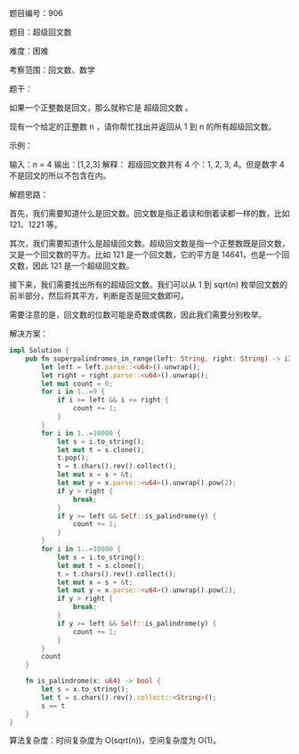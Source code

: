 题目编号：906

题目：超级回文数

难度：困难

考察范围：回文数、数学

题干：

如果一个正整数是回文，那么就称它是 超级回文数 。

现有一个给定的正整数 n ，请你帮忙找出并返回从 1 到 n 的所有超级回文数。

示例：

输入：n = 4
输出：[1,2,3]
解释：
超级回文数共有 4 个：1, 2, 3, 4。但是数字 4 不是回文的所以不包含在内。

解题思路：

首先，我们需要知道什么是回文数。回文数是指正着读和倒着读都一样的数，比如 121、1221 等。

其次，我们需要知道什么是超级回文数。超级回文数是指一个正整数既是回文数，又是一个回文数的平方。比如 121 是一个回文数，它的平方是 14641，也是一个回文数，因此 121 是一个超级回文数。

接下来，我们需要找出所有的超级回文数。我们可以从 1 到 sqrt(n) 枚举回文数的前半部分，然后将其平方，判断是否是回文数即可。

需要注意的是，回文数的位数可能是奇数或偶数，因此我们需要分别枚举。

解决方案：

```rust
impl Solution {
    pub fn superpalindromes_in_range(left: String, right: String) -> i32 {
        let left = left.parse::<u64>().unwrap();
        let right = right.parse::<u64>().unwrap();
        let mut count = 0;
        for i in 1..=9 {
            if i >= left && i <= right {
                count += 1;
            }
        }
        for i in 1..=10000 {
            let s = i.to_string();
            let mut t = s.clone();
            t.pop();
            t = t.chars().rev().collect();
            let mut x = s + &t;
            let mut y = x.parse::<u64>().unwrap().pow(2);
            if y > right {
                break;
            }
            if y >= left && Self::is_palindrome(y) {
                count += 1;
            }
        }
        for i in 1..=10000 {
            let s = i.to_string();
            let mut t = s.clone();
            t = t.chars().rev().collect();
            let mut x = s + &t;
            let mut y = x.parse::<u64>().unwrap().pow(2);
            if y > right {
                break;
            }
            if y >= left && Self::is_palindrome(y) {
                count += 1;
            }
        }
        count
    }

    fn is_palindrome(x: u64) -> bool {
        let s = x.to_string();
        let t = s.chars().rev().collect::<String>();
        s == t
    }
}
```

算法复杂度：时间复杂度为 O(sqrt(n))，空间复杂度为 O(1)。